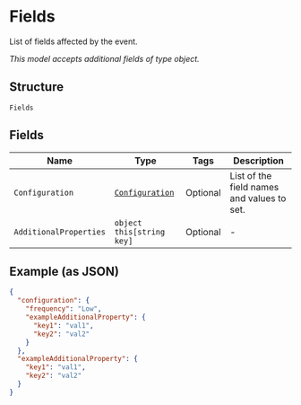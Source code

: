 
# Fields

List of fields affected by the event.

*This model accepts additional fields of type object.*

## Structure

`Fields`

## Fields

| Name | Type | Tags | Description |
|  --- | --- | --- | --- |
| `Configuration` | [`Configuration`](../../doc/models/configuration.md) | Optional | List of the field names and values to set. |
| `AdditionalProperties` | `object this[string key]` | Optional | - |

## Example (as JSON)

```json
{
  "configuration": {
    "frequency": "Low",
    "exampleAdditionalProperty": {
      "key1": "val1",
      "key2": "val2"
    }
  },
  "exampleAdditionalProperty": {
    "key1": "val1",
    "key2": "val2"
  }
}
```

